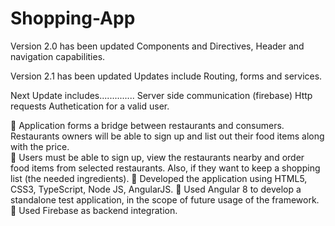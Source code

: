 # Shopping-App

Version 2.0 has been updated
Components and Directives, Header and navigation capabilities.

Version 2.1 has been updated
Updates include Routing, forms and services.

Next Update includes..............
Server side communication (firebase)
Http requests
Authetication for a valid user.


	Application forms a bridge between restaurants and consumers. Restaurants owners will be able to sign up and list out their food items along with the price.  
	Users must be able to sign up, view the restaurants nearby and order food items from selected restaurants. Also, if they want to keep a shopping list (the needed ingredients). 
	Developed the application using HTML5, CSS3, TypeScript, Node JS, AngularJS. 
	Used Angular 8 to develop a standalone test application, in the scope of future usage of the framework.
	Used Firebase as backend integration. 
